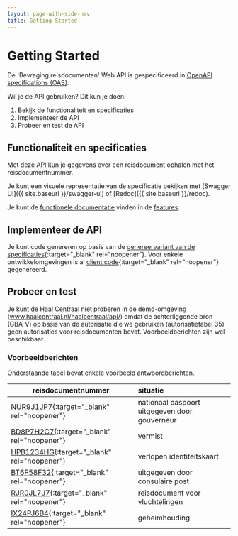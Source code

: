 ```yaml
---
layout: page-with-side-nav
title: Getting Started
---
```

# Getting Started

De 'Bevraging reisdocumenten' Web API is gespecificeerd in [OpenAPI specifications (OAS)](https://swagger.io/specification/).

Wil je de API gebruiken? Dit kun je doen:

1. Bekijk de functionaliteit en specificaties
2. Implementeer de API
3. Probeer en test de API

## Functionaliteit en specificaties
Met deze API kun je gegevens over een reisdocument ophalen met het reisdocumentnummer.

Je kunt een visuele representatie van de specificatie bekijken met [Swagger UI]({{ site.baseurl }}/swagger-ui) of [Redoc]({{ site.baseurl }}/redoc).

Je kunt de [functionele documentatie](./features) vinden in de [features](./features).

## Implementeer de API

Je kunt code genereren op basis van de [genereervariant van de specificaties](https://github.com/VNG-Realisatie/Haal-Centraal-Reisdocumenten-bevragen/blob/master/specificatie/genereervariant/openapi.yaml){:target="_blank" rel="noopener"}.
Voor enkele ontwikkelomgevingen is al [client code](https://github.com/VNG-Realisatie/Haal-Centraal-Reisdocumenten-bevragen/tree/master/code){:target="_blank" rel="noopener"} gegenereerd.

## Probeer en test
Je kunt de Haal Centraal niet proberen in de demo-omgeving (www.haalcentraal.nl/haalcentraal/api/) omdat de achterliggende bron (GBA-V) op basis van de autorisatie die we gebruiken (autorisatietabel 35) geen autorisaties voor reisdocumenten bevat. Voorbeeldberichten zijn wel beschikbaar.

### Voorbeeldberichten
Onderstaande tabel bevat enkele voorbeeld antwoordberichten.

| reisdocumentnummer | situatie
| ---------------- | :-------  
| [NUR9J1JP7](https://github.com/VNG-Realisatie/Haal-Centraal-Reisdocumenten-bevragen/blob/master/test/NUR9J1JP7.json){:target="_blank" rel="noopener"} | nationaal paspoort uitgegeven door gouverneur |
| [BD8P7H2C7](https://github.com/VNG-Realisatie/Haal-Centraal-Reisdocumenten-bevragen/blob/master/test/BD8P7H2C7.json){:target="_blank" rel="noopener"} | vermist |
| [HPB1234HG](https://github.com/VNG-Realisatie/Haal-Centraal-Reisdocumenten-bevragen/blob/master/test/HPB1234HG.json){:target="_blank" rel="noopener"} | verlopen identiteitskaart |
| [BT6F58F32](https://github.com/VNG-Realisatie/Haal-Centraal-Reisdocumenten-bevragen/blob/master/test/BT6F58F32.json){:target="_blank" rel="noopener"} | uitgegeven door consulaire post |
| [RJR0JL7J7](https://github.com/VNG-Realisatie/Haal-Centraal-Reisdocumenten-bevragen/blob/master/test/RJR0JL7J7.json){:target="_blank" rel="noopener"} | reisdocument voor vluchtelingen |
| [IX24PJ6B4](https://github.com/VNG-Realisatie/Haal-Centraal-Reisdocumenten-bevragen/blob/master/test/IX24PJ6B4.json){:target="_blank" rel="noopener"} | geheimhouding |
